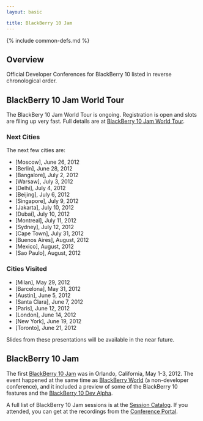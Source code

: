 ```yaml
---
layout: basic

title: BlackBerry 10 Jam
---
```

{% include common-defs.md %}

## Overview

Official Developer Conferences for BlackBerry 10 listed in reverse chronological order.

## BlackBerry 10 Jam World Tour

The BlackBery 10 Jam World Tour is ongoing.  Registration is open and slots are filing up very fast.
Full details are at [BlackBerry 10 Jam World Tour](http://www.blackberryjamworldtour.com/).

### Next Cities

The next few cities are:
* [Moscow], June 26, 2012
* [Berlin], June 28, 2012
* [Bangalore], July 2, 2012
* [Warsaw], July 3, 2012
* [Delhi], July 4, 2012
* [Beijing], July 6, 2012
* [Singapore], July 9, 2012
* [Jakarta], July 10, 2012
* [Dubai], July 10, 2012
* [Montreal], July 11, 2012
* [Sydney], July 12, 2012
* [Cape Town], July 31, 2012
* [Buenos Aires], August, 2012
* [Mexico], August, 2012
* [Sao Paulo], August, 2012

### Cities Visited

* [Milan], May 29, 2012
* [Barcelona], May 31, 2012
* [Austin], June 5, 2012
* [Santa Clara], June 7, 2012
* [Paris], June 12, 2012
* [London], June 14, 2012
* [New York], June 19, 2012
* [Toronto], June 21, 2012

Slides from these presentations will be available in the near future.

## BlackBerry 10 Jam

The first [BlackBerry 10 Jam](http://www.blackberryjamconference.com/) was in Orlando, California, May 1-3, 2012.
The event happened at the same time as [BlackBerry World](http://www.blackberryworld.com/) (a non-developer conference),
and it included a preview of some of the BlackBerry 10 features and the [BlackBerry 10 Dev Alpha](http://devblog.blackberry.com/2012/05/what-is-blackberry-10-dev-alpha/).

A full list of BlackBerry 10 Jam sessions is at the
[Session Catalog](https://bbworld.blackberryconferences.net/2012/scheduler/newCatalog.do).
If you attended, you can get at the recordings
from the [Conference Portal](https://bbworld.blackberryconferences.net/2012/portal/myPortal.ww).

